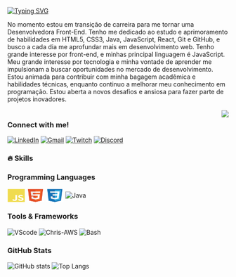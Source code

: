 <img align="right" alt="" height="300px" src="./me.png">

[![Typing SVG](https://readme-typing-svg.demolab.com?font=Fira+Code&weight=600&size=25&pause=1000&color=a714c7&random=false&width=435&height=40&lines=Ol%C3%A1%2C+meu+nome+é+Luana+Stela!+%F0%9F%91%BE%F0%9F%93%9A%F0%9F%92%99)](https://git.io/typing-svg)

<p align="left">No momento estou em transição de carreira para me tornar uma Desenvolvedora Front-End. Tenho me dedicado ao estudo e aprimoramento de habilidades em HTML5, CSS3, Java, JavaScript, React, Git e GitHub, e busco a cada dia me aprofundar mais em desenvolvimento web.
Tenho grande interesse por front-end, e minhas principal linguagem é JavaScript. 
Meu grande interesse por tecnologia e minha vontade de aprender me impulsionam a buscar oportunidades no mercado de desenvolvimento. Estou animada para contribuir com minha bagagem acadêmica e habilidades técnicas, enquanto continuo a melhorar meu conhecimento em programação. Estou aberta a novos desafios e ansiosa para fazer parte de projetos inovadores.
<br></br>
<img align="right" height="200" src="https://cdn.picrew.me/shareImg/org/202404/338224_EB72OElY.png"  />

###

<h3 align="left">Connect with me!</h3>

<!-- Links -->
[![LinkedIn](https://img.shields.io/badge/LinkedIn-0077B5?style=for-the-badge&logo=linkedin&logoColor=white)](https://www.linkedin.com/in/luana-stela-arantes-4a19311a0/)
[![Gmail](https://img.shields.io/badge/Gmail-D14836?style=for-the-badge&logo=gmail&logoColor=white)](mailto:luana.arantes.LSA@gmail.com)
[![Twitch](https://img.shields.io/badge/Twitch-9146FF?style=for-the-badge&logo=twitch&logoColor=white)](https://www.twitch.tv/luanastela)
[![Discord](https://img.shields.io/badge/Discord-7289DA?style=for-the-badge&logo=discord&logoColor=white)](https://www.discord.com/luana_stela)


<h3>🔥 Skills</h3>
<!-- Skills: Programming Languages -->
  <div style="flex-basis: 48%;">
    <h3>Programming Languages</h3>
    <img align="center" alt="Js" height="30" width="40" src="https://raw.githubusercontent.com/devicons/devicon/master/icons/javascript/javascript-plain.svg">
    <img align="center" alt="HTML" height="30" width="40" src="https://raw.githubusercontent.com/devicons/devicon/master/icons/html5/html5-original.svg">
    <img align="center" alt="CSS" height="30" width="40" src="https://raw.githubusercontent.com/devicons/devicon/master/icons/css3/css3-original.svg">
    <img align="center" alt="Java" height="30" width="40" src="https://raw.githubusercontent.com/jmnote/z-icons/master/svg/java.svg">
  </div>
  
  <!-- Skills: Tools & Frameworks -->
  <div style="flex-basis: 48%;">
    <h3>Tools & Frameworks</h3>
    <img align="center" alt="VScode" height="30" width="40" src="https://cdn.jsdelivr.net/gh/devicons/devicon/icons/vscode/vscode-original.svg">
    <img align="center" alt="Chris-AWS" height="30" width="40" src="https://cdn.jsdelivr.net/gh/devicons/devicon/icons/git/git-original.svg">
    <img align="center" alt="Bash" height="30" width="40" src="https://cdn.jsdelivr.net/gh/devicons/devicon/icons/bash/bash-original.svg">
    
  </div>

<h3>GitHub Stats</h3>

![GitHub stats](https://github-readme-stats.vercel.app/api?username=LuanaStela&show_icons=true&include_all_commits=false&count_private=true&line_height=25&hide=issues&bg_color=000&title_color=a714c7&text_color=FFF&border_radius=3&border_color=a714c7&icon_color=a714c7&theme=jolly)
![Top Langs](https://github-readme-stats.vercel.app/api/top-langs/?username=LuanaStela&line_height=10&card_width=290&layout=compact&hide_title=false&show_icons=true&&include_all_commits=false&count_private=true&line_height=25&hide=issues&bg_color=000&title_color=a714c7&text_color=FFF&border_radius=3&border_color=a714c7&icon_color=a714c7&theme=midnight-purple)
<br>

